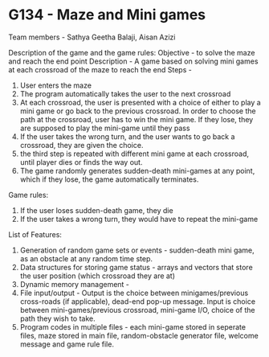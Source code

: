 # G134 - Maze and Mini games 
Team members - Sathya Geetha Balaji, Aisan Azizi

Description of the game and the game rules:
Objective - to solve the maze and reach the end point
Description - A game based on solving mini games at each crossroad of the maze to reach the end
Steps - 
1) User enters the maze 
2) The program automatically takes the user to the next crossroad 
3) At each crossroad, the user is presented with a choice of either to play a mini game or go back to the previous crossroad. In order to choose the path at the crossroad, user has to win the mini game. If they lose, they are supposed to play the mini-game until they pass
4) If the user takes the wrong turn, and the user wants to go back a crossroad, they are given the choice. 
5) the third step is repeated with different mini game at each crossroad, until player dies or finds the way out.
6) The game randomly generates sudden-death mini-games at any point, which if they lose, the game automatically terminates. 

Game rules:
1) If the user loses sudden-death game, they die 
2) If the user takes a wrong turn, they would have to repeat the mini-game 

List of Features: 
1. Generation of random game sets or events - sudden-death mini game, as an obstacle at any random time step. 
2. Data structures for storing game status - arrays and vectors that store the user position (which crossroad they are at) 
3. Dynamic memory management - 
4. File input/output - Output is the choice between minigames/previous cross-roads (if applicable), dead-end pop-up message. Input is choice between mini-games/previous crossroad, mini-game I/O, choice of the path they wish to take.
5. Program codes in multiple files - each mini-game stored in seperate files, maze stored in main file, random-obstacle generator file, welcome message and game rule file. 
